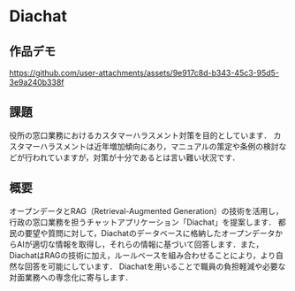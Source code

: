# Diachat

## 作品デモ
https://github.com/user-attachments/assets/9e917c8d-b343-45c3-95d5-3e9a240b338f

## 課題
役所の窓口業務におけるカスタマーハラスメント対策を目的としています．
カスタマーハラスメントは近年増加傾向にあり，マニュアルの策定や条例の検討などが行われていますが，対策が十分であるとは言い難い状況です．
 
## 概要
オープンデータとRAG（Retrieval-Augmented Generation）の技術を活用し，行政の窓口業務を担うチャットアプリケーション「Diachat」を提案します．
都民の要望や質問に対して，Diachatのデータベースに格納したオープンデータからAIが適切な情報を取得し，それらの情報に基づいて回答します．また，DiachatはRAGの技術に加え，ルールベースを組み合わせることにより，より自然な回答を可能にしています．
Diachatを用いることで職員の負担軽減や必要な対面業務への専念化に寄与します．


